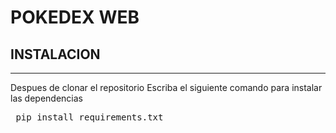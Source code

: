<h1> POKEDEX WEB </h1> 

<h2>INSTALACION </h2>
<hr>

Despues de clonar el repositorio
Escriba el siguiente comando para instalar las dependencias

<pre>
 pip install requirements.txt
</pre>
 
